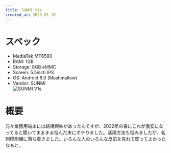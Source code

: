 ```yaml
---
title: SUNMI V1s
created_at: 2023-01-10
---
```


# スペック
- MediaTek MT6580
- RAM: 1GB
- Storage: 8GB eMMC
- Screen: 5.5inch IPS
- OS: Android 6.0 (Mashmallow)
- Vendor: SUNMI <br>
![SUNMI V1s](https://i.imgur.com/dREZMtH.jpeg)

# 概要
元々業務用端末には結構興味があったんですが、2022年の春にこれが激安になってると聞いてまぁまぁ悩んだ末にポチりました。活用方法も悩みましたが、名刺印刷機に落ち着きました。いろんな人のいろんな反応を見れて買ってよかったなぁと。
